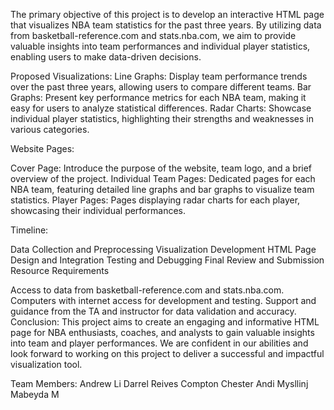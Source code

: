 The primary objective of this project is to develop an interactive HTML page that visualizes NBA team statistics for the past three years. By utilizing data from basketball-reference.com and stats.nba.com, we aim to provide valuable insights into team performances and individual player statistics, enabling users to make data-driven decisions.

Proposed Visualizations:
Line Graphs: Display team performance trends over the past three years, allowing users to compare different teams.
Bar Graphs: Present key performance metrics for each NBA team, making it easy for users to analyze statistical differences.
Radar Charts: Showcase individual player statistics, highlighting their strengths and weaknesses in various categories.


Website Pages:
 
Cover Page: Introduce the purpose of the website, team logo, and a brief overview of the project.
Individual Team Pages: Dedicated pages for each NBA team, featuring detailed line graphs and bar graphs to visualize team statistics.
Player Pages: Pages displaying radar charts for each player, showcasing their individual performances.


Timeline:


Data Collection and Preprocessing
Visualization Development
HTML Page Design and Integration
Testing and Debugging
Final Review and Submission
Resource Requirements
 
Access to data from basketball-reference.com and stats.nba.com.
Computers with internet access for development and testing.
Support and guidance from the TA and instructor for data validation and accuracy.
Conclusion:
This project aims to create an engaging and informative HTML page for NBA enthusiasts, coaches, and analysts to gain valuable insights into team and player performances. We are confident in our abilities and look forward to working on this project to deliver a successful and impactful visualization tool.

Team Members:
Andrew Li
Darrel Reives
Compton Chester
Andi Mysllinj
Mabeyda M


